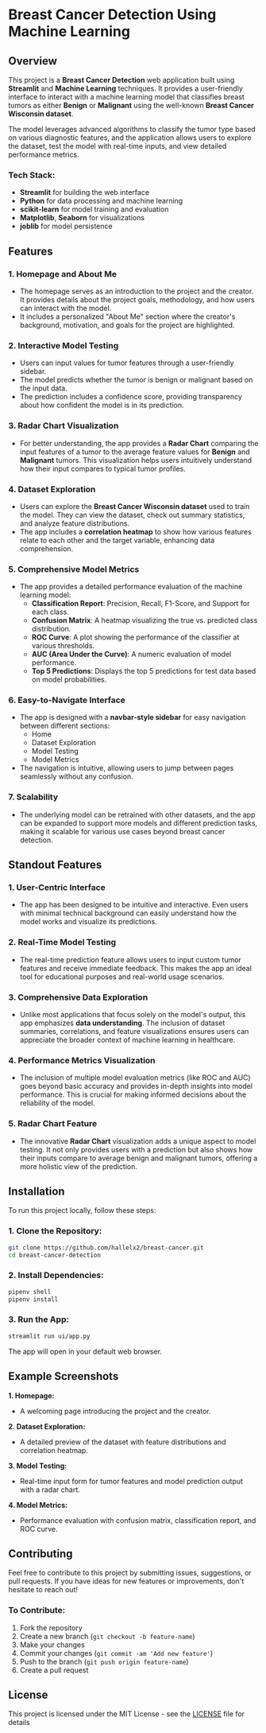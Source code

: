 # Breast Cancer Detection Using Machine Learning

## Overview

This project is a **Breast Cancer Detection** web application built using **Streamlit** and **Machine Learning** techniques. It provides a user-friendly interface to interact with a machine learning model that classifies breast tumors as either **Benign** or **Malignant** using the well-known **Breast Cancer Wisconsin dataset**.

The model leverages advanced algorithms to classify the tumor type based on various diagnostic features, and the application allows users to explore the dataset, test the model with real-time inputs, and view detailed performance metrics.

### **Tech Stack:**
- **Streamlit** for building the web interface
- **Python** for data processing and machine learning
- **scikit-learn** for model training and evaluation
- **Matplotlib**, **Seaborn** for visualizations
- **joblib** for model persistence

## Features

### 1. **Homepage and About Me**
   - The homepage serves as an introduction to the project and the creator. It provides details about the project goals, methodology, and how users can interact with the model.
   - It includes a personalized "About Me" section where the creator's background, motivation, and goals for the project are highlighted.

### 2. **Interactive Model Testing**
   - Users can input values for tumor features through a user-friendly sidebar.
   - The model predicts whether the tumor is benign or malignant based on the input data.
   - The prediction includes a confidence score, providing transparency about how confident the model is in its prediction.

### 3. **Radar Chart Visualization**
   - For better understanding, the app provides a **Radar Chart** comparing the input features of a tumor to the average feature values for **Benign** and **Malignant** tumors. This visualization helps users intuitively understand how their input compares to typical tumor profiles.

### 4. **Dataset Exploration**
   - Users can explore the **Breast Cancer Wisconsin dataset** used to train the model. They can view the dataset, check out summary statistics, and analyze feature distributions.
   - The app includes a **correlation heatmap** to show how various features relate to each other and the target variable, enhancing data comprehension.

### 5. **Comprehensive Model Metrics**
   - The app provides a detailed performance evaluation of the machine learning model:
     - **Classification Report**: Precision, Recall, F1-Score, and Support for each class.
     - **Confusion Matrix**: A heatmap visualizing the true vs. predicted class distribution.
     - **ROC Curve**: A plot showing the performance of the classifier at various thresholds.
     - **AUC (Area Under the Curve)**: A numeric evaluation of model performance.
     - **Top 5 Predictions**: Displays the top 5 predictions for test data based on model probabilities.

### 6. **Easy-to-Navigate Interface**
   - The app is designed with a **navbar-style sidebar** for easy navigation between different sections:
     - Home
     - Dataset Exploration
     - Model Testing
     - Model Metrics
   - The navigation is intuitive, allowing users to jump between pages seamlessly without any confusion.

### 7. **Scalability**
   - The underlying model can be retrained with other datasets, and the app can be expanded to support more models and different prediction tasks, making it scalable for various use cases beyond breast cancer detection.

## Standout Features

### **1. User-Centric Interface**
   - The app has been designed to be intuitive and interactive. Even users with minimal technical background can easily understand how the model works and visualize its predictions.

### **2. Real-Time Model Testing**
   - The real-time prediction feature allows users to input custom tumor features and receive immediate feedback. This makes the app an ideal tool for educational purposes and real-world usage scenarios.

### **3. Comprehensive Data Exploration**
   - Unlike most applications that focus solely on the model's output, this app emphasizes **data understanding**. The inclusion of dataset summaries, correlations, and feature visualizations ensures users can appreciate the broader context of machine learning in healthcare.

### **4. Performance Metrics Visualization**
   - The inclusion of multiple model evaluation metrics (like ROC and AUC) goes beyond basic accuracy and provides in-depth insights into model performance. This is crucial for making informed decisions about the reliability of the model.

### **5. Radar Chart Feature**
   - The innovative **Radar Chart** visualization adds a unique aspect to model testing. It not only provides users with a prediction but also shows how their inputs compare to average benign and malignant tumors, offering a more holistic view of the prediction.

## Installation

To run this project locally, follow these steps:

### **1. Clone the Repository:**

```bash
git clone https://github.com/hallelx2/breast-cancer.git
cd breast-cancer-detection
```

### **2. Install Dependencies:**

```bash
pipenv shell
pipenv install
```

### **3. Run the App:**

```bash
streamlit run ui/app.py
```

The app will open in your default web browser.

## Example Screenshots

**1. Homepage:**
- A welcoming page introducing the project and the creator.

**2. Dataset Exploration:**
- A detailed preview of the dataset with feature distributions and correlation heatmap.

**3. Model Testing:**
- Real-time input form for tumor features and model prediction output with a radar chart.

**4. Model Metrics:**
- Performance evaluation with confusion matrix, classification report, and ROC curve.

## Contributing

Feel free to contribute to this project by submitting issues, suggestions, or pull requests. If you have ideas for new features or improvements, don't hesitate to reach out!

### **To Contribute:**

1. Fork the repository
2. Create a new branch (`git checkout -b feature-name`)
3. Make your changes
4. Commit your changes (`git commit -am 'Add new feature'`)
5. Push to the branch (`git push origin feature-name`)
6. Create a pull request

## License

This project is licensed under the MIT License - see the [LICENSE](LICENSE) file for details

